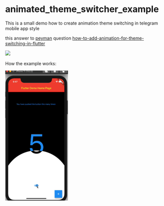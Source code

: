 # animated_theme_switcher_example

This is a small demo how to create animation theme switching in telegram mobile app style

this answer to [peyman](https://stackoverflow.com/users/4910935/peyman) question [how-to-add-animation-for-theme-switching-in-flutter](https://stackoverflow.com/questions/60897816/how-to-add-animation-for-theme-switching-in-flutter)

![](https://i.stack.imgur.com/wEIDW.gif)

How the example works:

![](demo.gif)